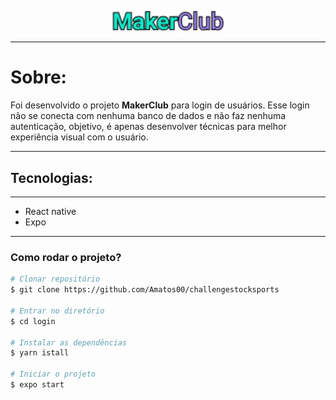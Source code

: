 <p align="center">
  <img width="179" src="https://raw.githubusercontent.com/Amatos00/challengestocksports/main/login/assets/logo-makerclub.png">
</p>

---

# Sobre:

Foi desenvolvido o projeto **MakerClub**  para login de usuários. Esse login não se conecta com nenhuma banco de dados e não faz nenhuma autenticação, objetivo, é apenas desenvolver técnicas para melhor experiência visual com o usuário.

---

## Tecnologias:

---

- React native
- Expo

---

### Como rodar o projeto?

```bash
# Clonar repositório
$ git clone https://github.com/Amatos00/challengestocksports

# Entrar no diretório
$ cd login

# Instalar as dependências
$ yarn istall

# Iniciar o projeto
$ expo start

